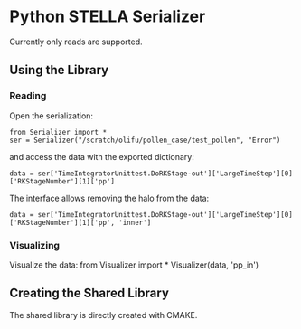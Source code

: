 # Python STELLA Serializer #

Currently only reads are supported.  

## Using the Library

### Reading

Open the serialization:

    from Serializer import *
    ser = Serializer("/scratch/olifu/pollen_case/test_pollen", "Error")

and access the data with the exported dictionary:

    data = ser['TimeIntegratorUnittest.DoRKStage-out']['LargeTimeStep'][0]['RKStageNumber'][1]['pp']

The interface allows removing the halo from the data:

    data = ser['TimeIntegratorUnittest.DoRKStage-out']['LargeTimeStep'][0]['RKStageNumber'][1]['pp', 'inner']

### Visualizing

Visualize the data:
    from Visualizer import *
    Visualizer(data, 'pp_in')

## Creating the Shared Library

The shared library is directly created with CMAKE.
